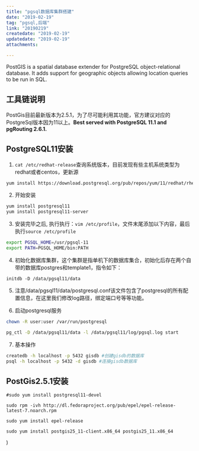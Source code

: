 ```yaml
---
title: "pgsql数据库集群搭建"
date: "2019-02-19"
tag: "pgsql,后端"
link: "20190219"
createdate: "2019-02-19"
updatedate: "2019-02-19"
attachments:

---
```




PostGIS is a spatial database extender for PostgreSQL object-relational database. It adds support for geographic objects allowing location queries to be run in SQL.

## 工具链说明
PostGis目前最新版本为2.5.1，为了尽可能利用其功能，官方建议对应的PostgreSql版本因为11以上。**Best served with PostgreSQL 11.1 and pgRouting 2.6.1.**

## PostgreSQL11安装

1. `cat /etc/redhat-release`查询系统版本，目前发现有些主机系统类型为redhat或者centos，更新源
```sh
yum install https://download.postgresql.org/pub/repos/yum/11/redhat/rhel-7-x86_64/pgdg-redhat11-11-2.noarch.rpm
```
2. 开始安装
```sh
yum install postgresql11
yum install postgresql11-server
```

3. 安装完毕之后, 执行执行：`vim /etc/profile`，文件末尾添加以下内容，最后执行`source /etc/profile`
```sh
export PGSQL_HOME=/usr/pgsql-11
export PATH=PGSQL_HOME/bin:PATH
```

4. 初始化数据库集群，这个集群是指单机下的数据库集合，初始化后存在两个自带的数据库postgres和template1，指令如下：
```
initdb -D /data/pgsql11/data
```
5. 注意/data/pgsql11/data/postgresql.conf该文件包含了postgresql的所有配置信息，在这里我们修改log路径，绑定端口号等等功能。
   
6. 启动postgresql服务
   
```sh
chown -R user:user /var/run/postgresql

pg_ctl -D /data/pgsql11/data -l /data/pgsql11/log/pgsql.log start
```

7. 基本操作
```sh
createdb -h localhost -p 5432 gisdb #创建gisdb的数据库
psql -h localhost -p 5432 -d gisdb #连接gisdb数据库
```

## PostGis2.5.1安装

```shell
#sudo yum install postgresql11-devel

sudo rpm -ivh http://dl.fedoraproject.org/pub/epel/epel-release-latest-7.noarch.rpm

sudo yum install epel-release

sudo yum install postgis25_11-client.x86_64 postgis25_11.x86_64
```
)